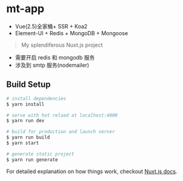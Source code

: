 # mt-app

- Vue(2.5)全家桶+ SSR + Koa2
- Element-UI + Redis + MongoDB + Mongoose

> My splendiferous Nuxt.js project

- 需要开启 redis 和 mongodb 服务
- 涉及到 smtp 服务(nodemailer)
## Build Setup

``` bash
# install dependencies
$ yarn install

# serve with hot reload at localhost:4000
$ yarn run dev

# build for production and launch server
$ yarn run build
$ yarn start

# generate static project
$ yarn run generate
```

For detailed explanation on how things work, checkout [Nuxt.js docs](https://nuxtjs.org).
